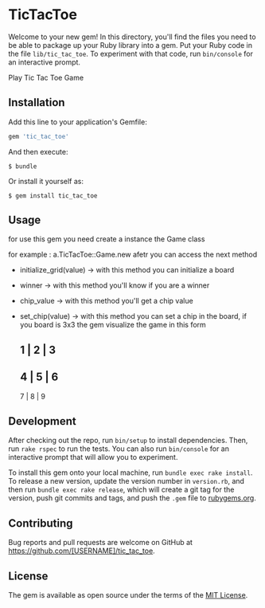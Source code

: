 # TicTacToe

Welcome to your new gem! In this directory, you'll find the files you need to be able to package up your Ruby library into a gem. Put your Ruby code in the file `lib/tic_tac_toe`. To experiment with that code, run `bin/console` for an interactive prompt.

Play Tic Tac Toe Game

## Installation

Add this line to your application's Gemfile:

```ruby
gem 'tic_tac_toe'
```

And then execute:

    $ bundle

Or install it yourself as:

    $ gem install tic_tac_toe

## Usage

for use this gem you need create a instance the Game class

for example : a.TicTacToe::Game.new
afetr you can access the next method

- initialize_grid(value) -> with this method you can initialize a board
- winner -> with this method you'll know if you are a winner
- chip_value -> with this method you'll get a chip value
- set_chip(value) -> with this method you can set a chip in the board,
  if you board is 3x3 the gem visualize the game in this form

   1 | 2 | 3
   ---------
   4 | 5 | 6
   ---------
   7 | 8 | 9

## Development

After checking out the repo, run `bin/setup` to install dependencies. Then, run `rake rspec` to run the tests. You can also run `bin/console` for an interactive prompt that will allow you to experiment.

To install this gem onto your local machine, run `bundle exec rake install`. To release a new version, update the version number in `version.rb`, and then run `bundle exec rake release`, which will create a git tag for the version, push git commits and tags, and push the `.gem` file to [rubygems.org](https://rubygems.org).

## Contributing

Bug reports and pull requests are welcome on GitHub at https://github.com/[USERNAME]/tic_tac_toe.


## License

The gem is available as open source under the terms of the [MIT License](http://opensource.org/licenses/MIT).


